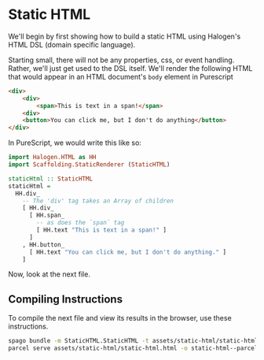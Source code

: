 # Static HTML

We'll begin by first showing how to build a static HTML using Halogen's HTML DSL (domain specific language).

Starting small, there will not be any properties, css, or event handling. Rather, we'll just get used to the DSL itself. We'll render the following HTML that would appear in an HTML document's `body` element in Purescript
```html
<div>
    <div>
        <span>This is text in a span!</span>
    <div>
    <button>You can click me, but I don't do anything</button>
</div>
```

In PureScript, we would write this like so:
```purescript
import Halogen.HTML as HH
import Scaffolding.StaticRenderer (StaticHTML)

staticHtml :: StaticHTML
staticHtml =
  HH.div_
    -- The 'div' tag takes an Array of children
    [ HH.div_
      [ HH.span_
        -- as does the `span` tag
        [ HH.text "This is text in a span!" ]
      ]
    , HH.button_
      [ HH.text "You can click me, but I don't do anything." ]
    ]

```
Now, look at the next file.

## Compiling Instructions

To compile the next file and view its results in the browser, use these instructions.

```bash
spago bundle -m StaticHTML.StaticHTML -t assets/static-html/static-html.js
parcel serve assets/static-html/static-html.html -o static-html--parcelified.html --open
```
